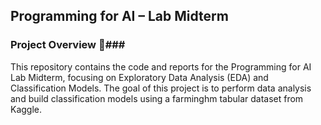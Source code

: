 ## Programming for AI – Lab Midterm 
### Project Overview 🚀### 
This repository contains the code and reports for the Programming for AI Lab Midterm, focusing on Exploratory Data Analysis (EDA) and Classification Models. The goal of this project is to perform data analysis and build classification models using a farminghm tabular dataset from Kaggle.
